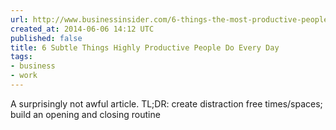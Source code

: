 ```yaml
---
url: http://www.businessinsider.com/6-things-the-most-productive-people-do-every-day-2014-6
created_at: 2014-06-06 14:12 UTC
published: false
title: 6 Subtle Things Highly Productive People Do Every Day
tags:
- business
- work
---
```


A surprisingly not awful article. TL;DR: create distraction free times/spaces; build an opening and closing routine
